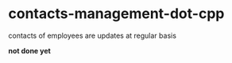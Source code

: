 # contacts-management-dot-cpp
contacts of employees are updates at regular basis


**not done yet**
